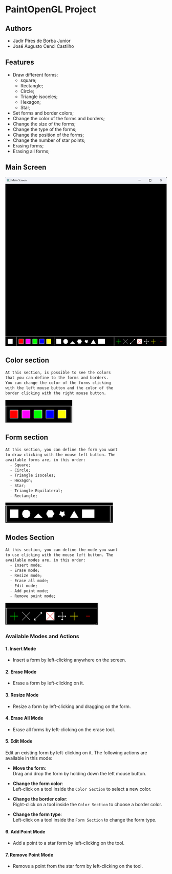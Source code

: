 # PaintOpenGL Project

## Authors
- Jadir Pires de Borba Junior
- José Augusto Cenci Castilho


## Features
- Draw different forms: 
  - square; 
  - Rectangle; 
  - Circle;
  - Triangle isoceles; 
  - Hexagon;
  - Star;
- Set forms and border colors;
- Change the color of the forms and borders;
- Change the size of the forms;
- Change the type of the forms;
- Change the position of the forms;
- Change the number of star points;
- Erasing forms;
- Erasing all forms;

## Main Screen
<img src="images/01_mainScreen.png" width="873">


## Color section
```
At this section, is possible to see the colors 
that you can define to the forms and borders. 
You can change the color of the forms clicking
with the left mouse button and the color of the 
border clicking with the right mouse button.
```

<img src="images/02_pickColorSection.png">


## Form section
```
At this section, you can define the form you want 
to draw clicking with the mouse left button. The 
available forms are, in this order:
  - Square;
  - Circle;
  - Triangle isoceles;
  - Hexagon;
  - Star;
  - Triangle Equilateral;
  - Rectangle;
```
<img src="images/03_pickFormSection.png">


## Modes Section
```
At this section, you can define the mode you want 
to use clicking with the mouse left button. The 
available modes are, in this order:
  - Insert mode;
  - Erase mode;
  - Resize mode;
  - Erase all mode;
  - Edit mode;
  - Add point mode;
  - Remove point mode;
```
<img src="images/04_pickModeSection.png">

### Available Modes and Actions

#### 1. **Insert Mode**
- Insert a form by left-clicking anywhere on the screen.

#### 2. **Erase Mode**
- Erase a form by left-clicking on it.

#### 3. **Resize Mode**
- Resize a form by left-clicking and dragging on the form.

#### 4. **Erase All Mode**
- Erase all forms by left-clicking on the erase tool.

#### 5. **Edit Mode**
Edit an existing form by left-clicking on it. The following actions are available in this mode:

- **Move the form**:  
  Drag and drop the form by holding down the left mouse button.

- **Change the form color**:  
  Left-click on a tool inside the `Color Section` to select a new color.

- **Change the border color**:  
  Right-click on a tool inside the `Color Section` to choose a border color.

- **Change the form type**:  
  Left-click on a tool inside the `Form Section` to change the form type.

#### 6. **Add Point Mode**
- Add a point to a star form by left-clicking on the tool.

#### 7. **Remove Point Mode**
- Remove a point from the star form by left-clicking on the tool.
